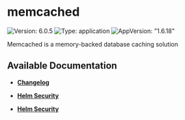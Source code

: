 # memcached

![Version: 6.0.5](https://img.shields.io/badge/Version-6.0.5-informational?style=flat-square) ![Type: application](https://img.shields.io/badge/Type-application-informational?style=flat-square) ![AppVersion: "1.6.18"](https://img.shields.io/badge/AppVersion-"1.6.18"-informational?style=flat-square)

Memcached is a memory-backed database caching solution

## Available Documentation

- [**Changelog**](CHANGELOG)

- [**Helm Security**](container-security)

- [**Helm Security**](helm-security)


